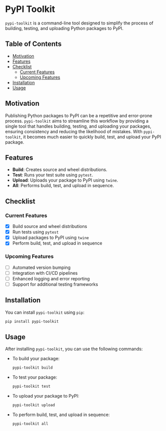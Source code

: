 # PyPI Toolkit

`pypi-toolkit` is a command-line tool designed to simplify the process of building, testing, and uploading Python packages to PyPI.

## Table of Contents

- [Motivation](#motivation)
- [Features](#features)
- [Checklist](#checklist)
    - [Current Features](#current-features)
    - [Upcoming Features](#upcoming-features)
- [Installation](#installation)
- [Usage](#usage)

## Motivation

Publishing Python packages to PyPI can be a repetitive and error-prone process. `pypi-toolkit` aims to streamline this workflow by providing a single tool that handles building, testing, and uploading your packages, ensuring consistency and reducing the likelihood of mistakes. With `pypi-toolkit`, it becomes much easier to quickly build, test, and upload your PyPI package.

## Features

- **Build**: Creates source and wheel distributions.
- **Test**: Runs your test suite using `pytest`.
- **Upload**: Uploads your package to PyPI using `twine`.
- **All**: Performs build, test, and upload in sequence.

## Checklist

### Current Features

- [x] Build source and wheel distributions
- [x] Run tests using `pytest`
- [x] Upload packages to PyPI using `twine`
- [x] Perform build, test, and upload in sequence

### Upcoming Features

- [ ] Automated version bumping
- [ ] Integration with CI/CD pipelines
- [ ] Enhanced logging and error reporting
- [ ] Support for additional testing frameworks

## Installation

You can install `pypi-toolkit` using `pip`:

```bash
pip install pypi-toolkit
```

## Usage

After installing `pypi-toolkit`, you can use the following commands:

- To build your package:
  ```bash
  pypi-toolkit build
  ```

- To test your package:
  ```bash
  pypi-toolkit test
  ```

- To upload your package to PyPI:
  ```bash
  pypi-toolkit upload
  ```

- To perform build, test, and upload in sequence:
  ```bash
  pypi-toolkit all
  ```
```
